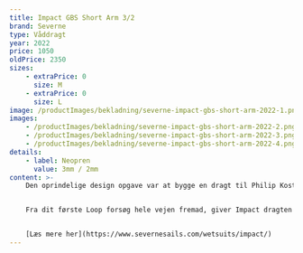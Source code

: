 ```yaml
---
title: Impact GBS Short Arm 3/2
brand: Severne
type: Våddragt
year: 2022
price: 1050
oldPrice: 2350
sizes:
    - extraPrice: 0
      size: M
    - extraPrice: 0
      size: L
image: /productImages/bekladning/severne-impact-gbs-short-arm-2022-1.png
images:
    - /productImages/bekladning/severne-impact-gbs-short-arm-2022-2.png
    - /productImages/bekladning/severne-impact-gbs-short-arm-2022-3.png
    - /productImages/bekladning/severne-impact-gbs-short-arm-2022-4.png
details:
    - label: Neopren
      value: 3mm / 2mm
content: >-
    Den oprindelige design opgave var at bygge en dragt til Philip Koster til at øve triple forwards. Dette har udviklet sig til et funktionelt værktøj til at yde beskyttelse mod vand nedslag uden at begrænse mobilitet og varme. Hver pude er individuelt placeret for at tillade våddragten at strække sig normalt og ikke forstyrre trapezens placering eller den normal windsurf stilling.


    Fra dit første Loop forsøg hele vejen fremad, giver Impact dragten dig mulighed for at crashe gang på gang og blive ved med at rejse dig.


    [Læs mere her](https://www.severnesails.com/wetsuits/impact/)
---
```


